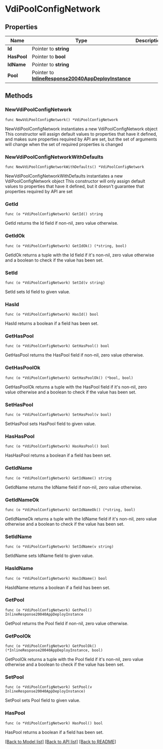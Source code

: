# VdiPoolConfigNetwork

## Properties

Name | Type | Description | Notes
------------ | ------------- | ------------- | -------------
**Id** | Pointer to **string** |  | [optional] 
**HasPool** | Pointer to **bool** |  | [optional] 
**IdName** | Pointer to **string** |  | [optional] 
**Pool** | Pointer to [**InlineResponse20040AppDeployInstance**](inline_response_200_40_appDeploy_instance.md) |  | [optional] 

## Methods

### NewVdiPoolConfigNetwork

`func NewVdiPoolConfigNetwork() *VdiPoolConfigNetwork`

NewVdiPoolConfigNetwork instantiates a new VdiPoolConfigNetwork object
This constructor will assign default values to properties that have it defined,
and makes sure properties required by API are set, but the set of arguments
will change when the set of required properties is changed

### NewVdiPoolConfigNetworkWithDefaults

`func NewVdiPoolConfigNetworkWithDefaults() *VdiPoolConfigNetwork`

NewVdiPoolConfigNetworkWithDefaults instantiates a new VdiPoolConfigNetwork object
This constructor will only assign default values to properties that have it defined,
but it doesn't guarantee that properties required by API are set

### GetId

`func (o *VdiPoolConfigNetwork) GetId() string`

GetId returns the Id field if non-nil, zero value otherwise.

### GetIdOk

`func (o *VdiPoolConfigNetwork) GetIdOk() (*string, bool)`

GetIdOk returns a tuple with the Id field if it's non-nil, zero value otherwise
and a boolean to check if the value has been set.

### SetId

`func (o *VdiPoolConfigNetwork) SetId(v string)`

SetId sets Id field to given value.

### HasId

`func (o *VdiPoolConfigNetwork) HasId() bool`

HasId returns a boolean if a field has been set.

### GetHasPool

`func (o *VdiPoolConfigNetwork) GetHasPool() bool`

GetHasPool returns the HasPool field if non-nil, zero value otherwise.

### GetHasPoolOk

`func (o *VdiPoolConfigNetwork) GetHasPoolOk() (*bool, bool)`

GetHasPoolOk returns a tuple with the HasPool field if it's non-nil, zero value otherwise
and a boolean to check if the value has been set.

### SetHasPool

`func (o *VdiPoolConfigNetwork) SetHasPool(v bool)`

SetHasPool sets HasPool field to given value.

### HasHasPool

`func (o *VdiPoolConfigNetwork) HasHasPool() bool`

HasHasPool returns a boolean if a field has been set.

### GetIdName

`func (o *VdiPoolConfigNetwork) GetIdName() string`

GetIdName returns the IdName field if non-nil, zero value otherwise.

### GetIdNameOk

`func (o *VdiPoolConfigNetwork) GetIdNameOk() (*string, bool)`

GetIdNameOk returns a tuple with the IdName field if it's non-nil, zero value otherwise
and a boolean to check if the value has been set.

### SetIdName

`func (o *VdiPoolConfigNetwork) SetIdName(v string)`

SetIdName sets IdName field to given value.

### HasIdName

`func (o *VdiPoolConfigNetwork) HasIdName() bool`

HasIdName returns a boolean if a field has been set.

### GetPool

`func (o *VdiPoolConfigNetwork) GetPool() InlineResponse20040AppDeployInstance`

GetPool returns the Pool field if non-nil, zero value otherwise.

### GetPoolOk

`func (o *VdiPoolConfigNetwork) GetPoolOk() (*InlineResponse20040AppDeployInstance, bool)`

GetPoolOk returns a tuple with the Pool field if it's non-nil, zero value otherwise
and a boolean to check if the value has been set.

### SetPool

`func (o *VdiPoolConfigNetwork) SetPool(v InlineResponse20040AppDeployInstance)`

SetPool sets Pool field to given value.

### HasPool

`func (o *VdiPoolConfigNetwork) HasPool() bool`

HasPool returns a boolean if a field has been set.


[[Back to Model list]](../README.md#documentation-for-models) [[Back to API list]](../README.md#documentation-for-api-endpoints) [[Back to README]](../README.md)


